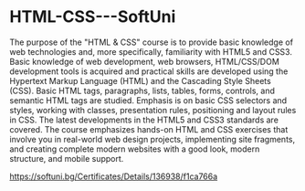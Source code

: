# HTML-CSS---SoftUni

The purpose of the "HTML & CSS" course is to provide basic knowledge of web technologies and, more specifically, familiarity with HTML5 and CSS3. 
Basic knowledge of web development, web browsers, HTML/CSS/DOM development tools is acquired and practical skills are developed using the 
Hypertext Markup Language (HTML) and the Cascading Style Sheets (CSS). Basic HTML tags, paragraphs, lists, tables, forms, controls, 
and semantic HTML tags are studied. Emphasis is on basic CSS selectors and styles, working with classes, presentation rules, positioning and layout
rules in CSS. The latest developments in the HTML5 and CSS3 standards are covered. The course emphasizes hands-on HTML and CSS exercises that involve
you in real-world web design projects, implementing site fragments, and creating complete modern websites with a good look, modern structure, and
mobile support.

https://softuni.bg/Certificates/Details/136938/f1ca766a
